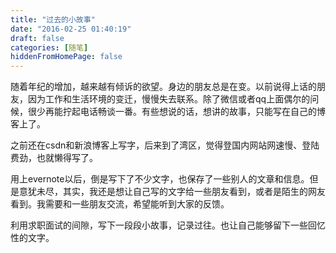 ```yaml
---
title: "过去的小故事"
date: "2016-02-25 01:40:19"
draft: false
categories: [随笔]
hiddenFromHomePage: false
---
```

随着年纪的增加，越来越有倾诉的欲望。身边的朋友总是在变。以前说得上话的朋友，因为工作和生活环境的变迁，慢慢失去联系。除了微信或者qq上面偶尔的问候，很少再能拧起电话畅谈一番。有些想说的话，想讲的故事，只能写在自己的博客上了。

之前还在csdn和新浪博客上写字，后来到了湾区，觉得登国内网站网速慢、登陆费劲，也就懒得写了。

用上evernote以后，倒是写下了不少文字，也保存了一些别人的文章和信息。但是意犹未尽，其实，我还是想让自己写的文字给一些朋友看到，或者是陌生的网友看到。我需要和一些朋友交流，希望能听到大家的反馈。

利用求职面试的间隙，写下一段段小故事，记录过往。也让自己能够留下一些回忆性的文字。